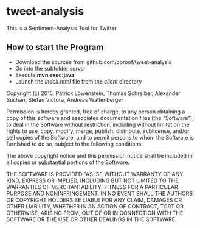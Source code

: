 # tweet-analysis

This is a Sentiment-Analysis Tool for Twitter


How to start the Program
---

- Download the sources from github.com/cproof/tweet-analysis
- Go into the subfolder *server*
- Execute **mvn exec:java**
- Launch the *index.html* file from the *client* directory

Copyright (c) 2015, Patrick Löwenstein, Thomas Schreiber, Alexander Suchan, Stefan Victora, Andreas Waltenberger

Permission is hereby granted, free of charge, to any person obtaining a copy
of this software and associated documentation files (the "Software"), to deal
in the Software without restriction, including without limitation the rights
to use, copy, modify, merge, publish, distribute, sublicense, and/or sell
copies of the Software, and to permit persons to whom the Software is
furnished to do so, subject to the following conditions:

The above copyright notice and this permission notice shall be included in
all copies or substantial portions of the Software.

THE SOFTWARE IS PROVIDED "AS IS", WITHOUT WARRANTY OF ANY KIND, EXPRESS OR
IMPLIED, INCLUDING BUT NOT LIMITED TO THE WARRANTIES OF MERCHANTABILITY,
FITNESS FOR A PARTICULAR PURPOSE AND NONINFRINGEMENT. IN NO EVENT SHALL THE
AUTHORS OR COPYRIGHT HOLDERS BE LIABLE FOR ANY CLAIM, DAMAGES OR OTHER
LIABILITY, WHETHER IN AN ACTION OF CONTRACT, TORT OR OTHERWISE, ARISING FROM,
OUT OF OR IN CONNECTION WITH THE SOFTWARE OR THE USE OR OTHER DEALINGS IN
THE SOFTWARE.

